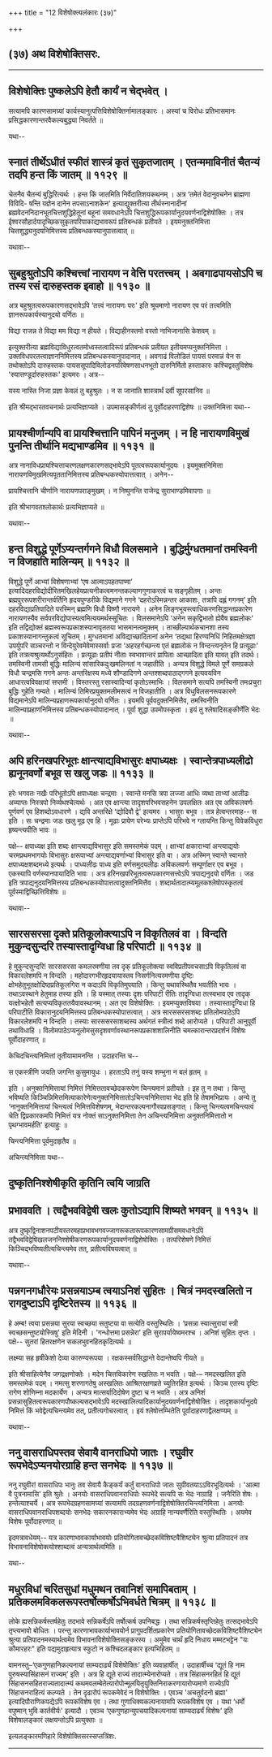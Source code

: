 +++
title = "12 विशेषोक्त्यलंकारः (३७)"

+++


## (३७) अथ विशेषोक्तिसरः.


_________


## विशेषोक्तिः पुष्कलेऽपि हेतौ कार्यं न चेद्भवेत् ।

सत्यामपि कारणसामग्र्यां कार्यस्यानुत्पत्तिविशेषोक्तिर्नामालङ्कारः ।
अस्यां च विरोधः प्रतिभासमानः प्रसिद्धकारणान्तरवैकल्यबुद्ध्या निवर्तते ॥

यथा--



## स्नातं तीर्थेऽधीतं स्फीतं शास्त्रं कृतं सुकृतजातम् । एतन्ममाविनीतं चैतन्यं तदपि हन्त किं जातम् ॥ ११२९ ॥

चेतनैव चैतन्यं बुद्धिरित्यर्थः । हन्त किं जातमिति निर्वेदातिशयकथनम् ।
अत्र ‘तमेतं वेदानुवचनेन ब्राह्मणा विविदि- षन्ति यज्ञेन दानेन
तपसाऽनाशकेन' इत्याद्युक्तरीत्या तीर्थस्नानादीनां
ब्रह्मवेदननिदानभूतचित्तशुद्धिहेतूनां बहूनां समवधानेऽपि
चित्तशुद्धिरूपकार्यानुदयवर्णनाद्विशेषोक्तिः । तत्र
ईश्वरसौहार्दयादृच्छिकसुकृतपरिपाकाद्यभावरूपं प्रतिबन्धकं प्रतीयते ।
इयमनुक्तनिमित्ता चित्तशुद्ध्यनुदयनिमित्तस्य प्रतिबन्धकस्यानुपात्तत्वात्
॥

यथावा--



## सुबहुश्रुतोऽपि कश्चित्त्वां नारायण न वेत्ति परतत्त्वम् । अवगाढपायसोऽपि च तस्य रसं दारुहस्तक इवाहो ॥ ११३० ॥

अत्र बहुश्रुतत्वरूपकारणसद्भावेऽपि ‘तत्त्वं नारायणः परः' इति श्रूयमाणो
नारायण एव परं तत्त्वमिति ज्ञानरूपकार्यस्यानुदयो वर्णितः ॥

विद्या राजन्न ते विद्या मम विद्या न हीयते ।
विद्याहीनस्तमो वस्तो नाभिजानासि केशवम् ॥

इत्युक्तरीत्या ब्रह्मविद्याविधुरत्वतमोध्वस्तत्वादिरूपं प्रतिबन्धकं
प्रतीयत इतीयमप्यनुक्तनिमित्ता । उक्तविधपरतत्त्वाज्ञाननिमित्तस्य
प्रतिबन्धकस्यानुपादानात् । अवगाढं विलोडितं पायसं परमान्नं येन स
तथोक्तोऽपि दारुहस्तकः पायससूपादिविलोडनपरिवेषणसाधनभूतो दारुनिर्मितो
हस्ताकारः कश्चिद्वस्तुविशेषः 'स्यात्तण्डूर्दारुहस्तकः' इत्यमरः । अत्र--

यस्य नास्ति निजा प्रज्ञा केवलं तु बहुश्रुतः ।
न स जानाति शास्त्रार्थं दर्वी सूपरसानिव ॥

इति श्रीमद्भारतवचनार्थः प्रत्यभिज्ञाप्यते । उपमासङ्कीर्णत्वं तु
पूर्वोदाहरणाद्विशेषः ॥ उक्तनिमित्ता यथा--



## प्रायश्चीर्णान्यपि वा प्रायश्चित्तानि पापिनं मनुजम् । न हि नारायणविमुखं पुनन्ति तीर्थानि मद्यभाण्डमिव ॥ ११३१ ॥

अत्र नानाविधप्रायश्चित्ताचरणलक्षणकारणसद्भावेऽपि पूतत्वरूपकार्यानुदयः ।
इयमुक्तनिमित्ता नारायणविमुखमित्यपूततानिमित्तस्य
प्रतिबन्धकस्योपात्तत्वात् । अनेन--

प्रायश्चित्तानि चीर्णानि नारायणपराङ्मुखम् ।
न निष्पुनन्ति राजेन्द्र सुराभाण्डमिवापगाः ॥

इति श्रीभागवतश्लोकार्थः प्रत्यभिज्ञाप्यते ॥

यथावा--



## हन्त विशुद्धे पूर्णेऽप्यन्तर्गगने विधौ विलसमाने । बुद्धिर्मुग्धतमानां तमस्विनी न विजहाति मालिन्यम् ॥ ११३२ ॥

विशुद्धे पूर्णे आभ्यां विशेषणाभ्यां ‘एष आत्माऽपहतपाप्मा’
इत्यादिदहरविद्योदीरितमखिलहेयप्रत्यनीकत्वमनन्तकल्याणगुणाकरत्वं च
सङ्गृहीतम् । अन्तः ब्रह्मपुररूपशरीरान्तर्वर्तिनि हृदयपुण्डरीके विद्यमाने
गगने ‘दहरोऽस्मिन्नन्तर आकाशः, तत्रापि दह्लं गगनम्’ इति
दहरविद्याप्रतिपादिते परस्मिन् ब्रह्मणि विधौ विष्णौ नारायणे । अनेन
लिङ्गभूयस्त्वाधिकरणसिद्धान्तप्रकारेण नारायणस्यैव
सर्वपरविद्योपास्यत्वमित्ययमर्थस्सूचितः । विलसमानेऽपि ‘अनेन सकृद्विभातो
ह्येवैष ब्रह्मलोकः' इति तद्विद्योक्तं ब्रह्मस्वरूपप्रकाशस्यानावृततया
भासमानत्वमुक्तम् । ताच्छील्यार्थकचानशा तस्य प्रकाशस्यानागन्तुकत्वं
सूचितम् । मुग्धतमानां अविद्याच्छादितानां अनेन ‘तद्यथा हिरण्यनिधिं
निहितमक्षेत्रज्ञा उपर्युपरि सञ्चरन्तो न विन्देयुरेवमेवेमास्सर्वाः प्रजा
‘अहरहर्गच्छन्त्य एतं ब्रह्मलोकं न विन्दन्त्यनृतेन हि प्रत्यूढाः' इति
तत्रत्यश्रुत्यर्थोऽनुसंहितः । प्रत्यूढाः प्रतीपं नीताः स्वभावान्तरं
प्रापिताः आच्छादिता इति यावत् इति तदर्थः। तमस्विनी तामसी बुद्धिः
मालिन्यं सांसारिकदुःखमलिनतां न जहातीति । अन्यत्र विशुद्धे विमले पूर्णे
समग्रकले विधौ चन्द्रमसि गगने अन्तः अन्तरिक्षस्य मध्ये शौण्डादिगणे
अन्तश्शब्दपाठाद्गगने इत्यवयविन आधारत्वविवक्षायां सप्तमी । विस्तरस्तु
रसास्वादिन्यां कृतोऽस्माभिः । विलसमाने सत्यपि तमस्विनी तमःप्रचुरा
बुद्धिः गुहेति गम्यते । मालिन्यं तिमिरप्रयुक्तमलीमसत्वं न विजहातीति ।
अत्र विधुविलसनरूपकारणे विद्यमानेऽपि मालिन्यप्रहाणरूपकार्यानुदयो वर्णितः
। इयमपि पूर्ववदुक्तनिमित्तैव, तमस्विनीति मालिन्याप्रहाणनिमित्तस्य
प्रतिबन्धकस्योपादानात् । पूर्वा शुद्धा उपमोपस्कृता । इयं तु
श्लेषादिसङ्कीर्णेति भेदः ॥

यथावा--



## अपि हरिनखपरिभूतः क्षान्त्याद्यविभासुरः क्षपाध्यक्षः । स्वान्तेत्रपाध्यलीढो ह्यनूनवर्णो बभूव स खलु जडः ॥ ११३३ ॥

हरेः भगवतः नखैः परिभूतोऽपि क्षपाध्यक्षः चन्द्रमाः । स्वान्ते मनसि त्रपा
लज्जा आधिः व्यथा ताभ्यां आलीढः अव्याप्तः निस्त्रपो निर्व्यथश्चेत्यर्थः ।
अत एव क्षान्त्या तादृशपरिभवसहनेन उपलक्षितः अत एव अविकलवर्णः पूर्णवर्ण एव
हिशब्दोऽवधारणे । द्यवि अन्तरिक्षे ‘द्योदिवौ द्वे' इत्यमरः । भासुरः बभूव
। तत्र हेत्वन्तरमाह-- स इति । सः चन्द्रमाः जडः खलु मूढ एव हि । मूढाः
प्रायेण परेभ्यः प्राप्तेऽपि परिभवे न ग्लायन्ति किन्तु विवेकविधुरा
हृष्यन्त्यपीति भावः ॥

पक्षे–- क्षपाध्यक्ष इति शब्दः क्षान्त्याद्यविभासुर इति समस्तमेकं पदम् ।
क्षाभ्यां क्षकाराभ्यां अन्त्याद्ययोः चरमप्रथमभागयोः विभासुरः
क्षरूपाभ्यां अन्त्याद्यवर्णाभ्यां विभासुर इति वा । अत्र अस्मिन् स्वान्ते
स्वान्तरे क्षपाध्यक्षशब्दमध्ये इत्यर्थः । पाध्यलीढः पाध्य इति
वर्णसमुदयलीढः अविकलवर्णः सम्पूर्णाक्षर एव बभूव । एकस्यापि
वर्णस्यानपायादिति भावः । अत्र हरिनखपरिभूतत्वरूपकारणसत्त्वेऽपि
त्रपाद्यनुदयो वर्णितः । जड इति त्रपाद्यनुदयनिमित्तस्य
प्रतिबन्धकस्योपात्तत्वादुक्तनिमित्तैव ।
शब्दार्थतादात्म्यमूलकश्लेषोपस्कृतत्वं पूर्वस्माद्विच्छित्तिविशेषः ॥

यथावा--



## सारससरसा दृक्ते प्रतिकूलोक्त्याऽपि न विकृतिलवं वा । विन्दति मुकुन्दसुन्दरि तस्यास्तादृग्विधा हि परिपाटी ॥ ११३४ ॥

हे मुकुन्दसुन्दरि! सारससरसा कमलरमणीया तव दृक् प्रतिकूलोक्त्या
स्वविप्रतीपवचसाऽपि विकृतिलवं वा विकारलेशमपि न विन्दति ।
महोदारगभीरहृदयायास्तव निसर्गनित्यरमणीया दृष्टिः
क्षोभहेतुभूतक्षोदिष्ठप्रतिकूलगिरा न कदाऽपि विकृतिमुपयाति । किन्तु
यथावस्थितैव भवतीति भावः । तथाऽवस्थाने हेतुमाह तस्या इति । हि यस्मात्
तस्याः दृशः परिपाटी रीतिः तादृग्विधा तत्स्वभाव एव तादृक् यत्क्षोभहेतौ
सत्यप्यविकृततयैवावस्थानम् । अत एव विशेषोक्तिः । इयमप्युक्तविषया ।
तस्यास्तादृग्विधा हि परिपाटीति विकारानुदयनिमित्तस्य
प्रतिबन्धकस्योपात्तत्वात् । अत्र सारससरसाशब्दः प्रतिलोमपाठेऽपि
विकारलेशमपि न विन्दति । तस्याः सारससरसाशब्दस्य अर्थगतं स्त्रीत्वं शब्दे
आरोप्यते । परिपाटी आनुपूर्वी तथाविधाहि ।
विलोमपाठेऽप्यनुलोमसुसदृशवर्णावस्थानरूपप्रकाशशालिनीति
चमत्कारान्तरप्रदर्शनं विशेषः पूर्वोदाहरणात् ॥

केचिदचिन्त्यनिमित्तां तृतीयामामनन्ति । उदाहरन्ति च--

स एकस्त्रीणि जयति जगन्ति कुसुमायुधः ।
हरताऽपि तनुं यस्य शम्भुना न बलं हृतम् ॥

इति । अनुक्तनिमित्तायां निमित्तं निमित्ततावच्छेदकरूपेण चिन्त्यमानं
प्रतीयते । इह तु न तथा । किन्तु भविष्यति
किञ्चिन्निमित्तमित्याकारेणेत्यनुक्तनिमित्तातोऽचिन्त्यनिमित्ताया भेद इति
हि तेषामभिप्रायः । अन्ये तु ‘नानुक्तनिमित्तायां चिन्त्यत्वं
निमित्तविशेषणम्, भेदान्तरकल्पनागौरवप्रसङ्गात् । किन्तु
चिन्त्यत्वमचिन्त्यत्वं चेति द्विप्रकारकमपि निमित्तं यत्र नोक्तं
साऽनुक्तनिमित्ता तेन अचिन्त्यनिमित्ता अनुक्तनिमित्तातो न पृथग्भावमर्हति'
इत्याहुः ॥

चिन्त्यनिमित्ता पूर्वमुदाहृतैव ॥

अचिन्त्यनिमित्ता यथा--



## दुष्कृतिनिश्शेषीकृति कृतिनि त्वयि जाग्रति

## प्रभाववति । त्वद्वैभवविद्वेषी खलः कुतोऽद्यापि शिष्यते भगवन् ॥ ११३५ ॥

अत्र
दुष्कृद्विनाशनपटीयस्तरमहाप्रभावभगवज्जागरूकतारूपकारणसामग्रीसमवधानेऽपि
तद्वैभवविद्वेषिखलजननिश्शेषीकरणरूपकार्यानुदयवर्णनाद्विशेषोक्तिः ।
तत्परिशेषणे निमित्तं किञ्चिद्भविष्यतीत्यचिन्त्यमेव तत्,
प्रतीत्यविषयत्वात् ॥

यथावा--



## पन्नगनगधौरेयः प्रसन्नयाऽम्ब त्वयाऽनिशं सुहितः । चित्रं नमदस्खलितो न रागदुष्टाऽपि दृष्टिरेतस्य ॥ ११३६ ॥

हे अम्ब! त्वया प्रसन्नया सुरया स्वच्छया सतुष्टया वा सत्येति
वस्तुस्थितिः । ‘प्रसन्ना स्यात्सुरायां स्त्री स्वच्छसन्तुष्टयोस्त्रिषु'
इति मेदिनी । 'गन्धोत्तमा प्रसन्नेरा’ इति सुरापर्यायेष्वमरश्च । अनिशं
सुहितः तृप्तः । पक्षे-- सुतरां हितरक्षणेन सकलभुवनहितकृदित्यर्थः ॥

लक्ष्म्या सह हृषीकेशो देव्या कारुण्यरूपया ।
रक्षकस्सर्वसिद्धान्ते वेदान्तेष्वपि गीयते ॥

इति श्रीसाहित्येनैव जगद्रक्षणोक्तेः । मदेन चित्तविकारेण स्खलितः न भवति ।
पक्षे-– नमदस्खलित इति समस्तमेकं पदम् । नमत्सु शरणागतेषु अस्खलितः
आश्रितरक्षणव्रते च्युतिरहित इत्यर्थः । किञ्च एतस्य दृष्टिः रागेण शोणिम्ना
मदकार्येण । अन्यत्र मात्सर्यादिदोषेण दुष्टा च न भवति । अत्र अनिशं
प्रसन्नासुहितत्वरूपकारणपौष्कल्यसद्भावेऽपि
मदस्खालित्यादिकार्यानुदयवर्णनाद्विशेषोक्तिः । तादृशकार्यानुदये निमित्तं
किं भवेद्वेत्यचिन्त्यमेव तत्, प्रतीत्यगोचरत्वात् । इयं श्लेषोत्तम्भितेति
पूर्वादाहरणाद्वैलक्षण्यम् ॥

यथावा--



## ननु वासराधिपस्तव सेवायै वानराधिपो जातः । रघुवीर रूपभेदेऽप्यनयोरग्राहि हन्त सनभेदः ॥ ११३७ ॥

ननु रघुवीर! वासराधिपः भानुः तव सेवायै कैङ्कर्यं कर्तुं वानराधिपो जातः
सुग्रीवतयाऽऽविरभूदित्यर्थः । 'आत्मा वै पुत्रनामासि' इति श्रुतेः । अनयोः
वासराधिपवानराधिपोः रूपभेदे सत्यपि सः भेदः नाग्राहि । जनैरिति शेषः ।
हन्तेत्याश्चर्ये । अत्र रूपभेदग्रहणसामग्र्यां सत्यामपि
तदग्रहणवर्णनाद्विशेषोक्तिरचिन्त्यनिमित्ता । अनयोः
वासराधिपवानराधिपशब्दयोः सनभेदः सकारनकाराभ्यमेव भेदः अग्राहि
नान्यवर्णैरिति वस्तुस्थितिः । अयमेव विशेषः पूर्वोदाहरणात् ॥

इदमत्रावधेयम्-- यत्र कारणाभावकार्याभावयोः
प्रतियोगितावच्छेदकविशिष्टवैशिष्ट्येन श्रुत्या प्रतिपादनं तत्र
विभावनाविशेषोक्त्योश्शाब्दत्वं अन्यत्रार्थत्वमिति ॥

यथा--



## मधुरविधां चरितसुधां मधुमथन तवानिशं समापिबताम् । प्रतिकलमविकलरूपस्तर्षोत्कर्षोऽभिवर्धते चित्रम् ॥ ११३८ ॥

लोके ह्यसन्निकर्षस्तर्षहेतुः तदभावे सन्निकर्षेऽपि तर्षोत्कर्ष उपनिबद्धः ।
तथा सन्निकर्षस्तृप्तिहेतुः तत्सद्भावेऽपि तृप्त्यभावो बोधितः । परन्तु
कारणाभावकार्याभावयोर्न प्रागुपदर्शितप्रकारेण
प्रतियोगितावच्छेदकविशिष्टवैशिष्ट्येन श्रुत्या प्रतिपादनमस्यार्थत्वमेव
विभावनाविशेषोक्तिसङ्करस्य । अमुमेव चार्थं हृदि निधाय मम्मटभट्टेन "यः
कौमारहरः" इति पद्यमुदाहृत्यात्र स्फुटो न कश्चिदलङ्कार इत्यभिहितम् ॥

वामनस्तु–‘एकगुणहानिकल्पनायां साम्यदार्ढ्यं विशेषोक्तिः' इति
व्यवाहार्षीत् । उदाहार्षीच्च ‘द्यूतं हि नाम पुरुषस्यासिंहासनं राज्यम्’
इति । अत्र हि द्यूते राज्यं तादात्म्येनारोप्यते । तत्र सिंहासनरहितं हि
द्यूतं सिंहासनसहितराज्यतादात्म्यं
कथमवलम्बेतेत्यारोपोन्मूलयितृयुक्तिनिराकरणायारोप्यमाणे राज्येऽपि
सिंहासनराहित्यं कल्प्यते । तेन दृढारोपं रूपकमेवेदं न विशेषोक्तिः । एवञ्च
'अचतुर्वदनो ब्रह्मा' इत्यादिपौराणिकपद्येऽपि रूपकविशेष एव । तथा
गुणाधिक्यकल्पनायामपि रूपकविशेष एव । यथा ‘धर्मो वपुष्मान् भुवि
कार्तवीर्यः' इत्यादौ । एवञ्च ‘एकगुणहान्युपचयादिकल्पनायां साम्यदार्ढ्यं
विशेषः’ इति विशेषालङ्कारं लक्षयन्तोऽपि प्रत्युक्ताः ॥

इत्यलङ्कारमणिहारे विशेषोक्तिसरस्सप्तत्रिंशः.


_________

